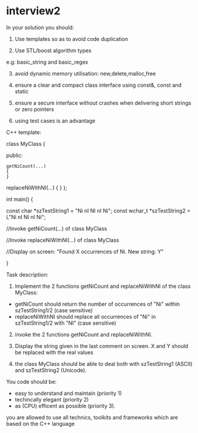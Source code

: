 interview2
==========
In your solution you should:

1. Use templates so as to avoid code duplication

2. Use STL/boost algorithm types
 
e.g: basic_string and basic_regex

3. avoid dynamic memory utilisation: new,delete,malloc,free

4. ensure a clear and compact class interface using const&, const and static

5. ensure a secure interface without crashes when delivering short strings or zero pointers

6. using test cases is an advantage

C++ template:


class MyClass
{

public:

    getNiCount(...)
    {
    }
      
   replaceNiWithNI(...)
    {
    }
};


int main()
{

const char *szTestString1 = "Ni nI NI nI Ni";
const wchar_t *szTestString2 = L"Ni nI NI nI Ni";

//Invoke getNiCount(...) of class MyClass

//Invoke replaceNiWithNI(...) of class MyClass


//Display on screen: "Found X occurrences of Ni. New string: Y"

}

Task description:

1. Implement the 2 functions getNiCount and replaceNiWithNI of the class MyClass:
 - getNiCount should return the number of occurrences of "Ni" within szTestString1/2 (case sensitive)
 - replaceNiWithNI should replace all occurrences of "Ni" in szTestString1/2 with "NI" (case sensitive)

2. invoke the 2 functions getNiCount and replaceNiWithNI.

3. Display the string given in the last comment on screen. X and Y should be replaced with the real values

4. the class MyClass should be able to deal both with szTestString1 (ASCII) and szTestString2 (Unicode).


You code should be:

 - easy to understand and maintain (priority 1)
 - techincally elegant (priority 2)
 - as (CPU) efficent as possible (priority 3).

you are allowed to use all technics, toolkits and frameworks which are based on the C++ language
